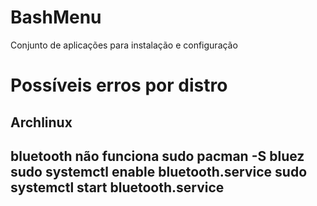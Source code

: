 # BashMenu
Conjunto de aplicações para instalação e configuração
# Possíveis erros por distro

Archlinux
-------------------------------------------------------
bluetooth não funciona
sudo pacman -S bluez
sudo systemctl enable bluetooth.service
sudo systemctl start bluetooth.service
-------------------------------------------------------

